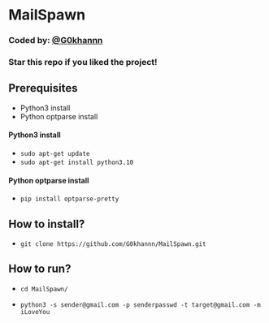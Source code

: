 # MailSpawn


### Coded by: [@G0khannn](https://github.com/G0khannn/)

### Star this repo if you liked the project!

## Prerequisites

+ Python3 install
+ Python optparse install

#### Python3 install
+ `sudo apt-get update`
+ `sudo apt-get install python3.10`

#### Python optparse install
+ `pip install optparse-pretty`

## How to install?
+ `git clone https://github.com/G0khannn/MailSpawn.git`

## How to run?
+ `cd MailSpawn/`

+ `python3 -s sender@gmail.com -p senderpasswd -t target@gmail.com -m iLoveYou`

